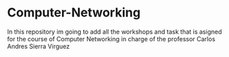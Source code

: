 # Computer-Networking

In this repository im going to add all the workshops and task that is asigned for the course of Computer Networking in charge of the professor Carlos Andres Sierra Virguez 
